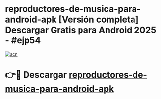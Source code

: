 # reproductores-de-musica-para-android-apk  [Versión completa] Descargar Gratis para Android 2025 - #ejp54

[![acn](https://github.com/user-attachments/assets/0f9c940e-d8b0-45ae-aac7-cd30a18b3e1c)](https://apps.freeplayer.one?title=reproductores-de-musica-para-android-apk&ref=9F)

# 👉🔴 Descargar [reproductores-de-musica-para-android-apk](https://apps.freeplayer.one?title=reproductores-de-musica-para-android-apk&ref=9F)